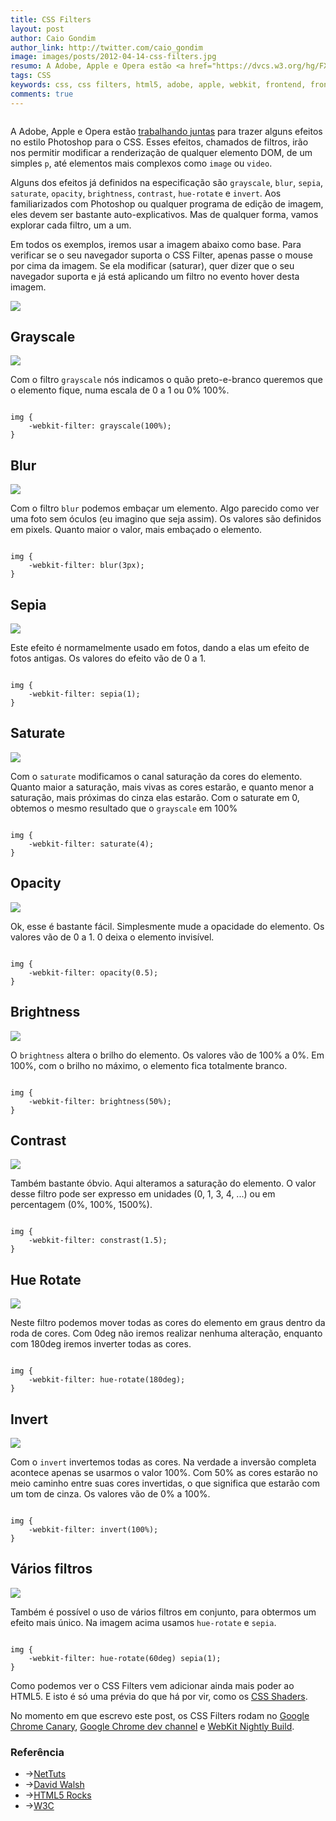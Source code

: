 ```yaml
---
title: CSS Filters
layout: post
author: Caio Gondim
author_link: http://twitter.com/caio_gondim
image: images/posts/2012-04-14-css-filters.jpg
resumo: A Adobe, Apple e Opera estão <a href="https://dvcs.w3.org/hg/FXTF/raw-file/tip/filters/index.html">trabalhando juntas</a> para trazer alguns efeitos no estilo Photoshop para o CSS. Esses efeitos, chamados de filtros, irão nos permitir modificar a renderização de qualquer elemento DOM, de um simples <code>p</code>, até elementos mais complexos como <code>image</code> ou <code>video</code>.
tags: CSS
keywords: css, css filters, html5, adobe, apple, webkit, frontend, front end, webdev, desenvolvimento web
comments: true
---
```

<style>

	#cssfilter-img-base:hover {
		-webkit-transition: all 1s linear;
	}

	#cssfilter-img-base:hover {
		-webkit-filter: saturate(4);
	}

</style>

<p><img src="http://loopinfinito.com.br/{{ page.image }}" alt=""></p>

A Adobe, Apple e Opera estão <a href="https://dvcs.w3.org/hg/FXTF/raw-file/tip/filters/index.html">trabalhando juntas</a> para trazer alguns efeitos no estilo Photoshop para o CSS.
Esses efeitos, chamados de filtros, irão nos permitir modificar a renderização de qualquer elemento DOM, de um simples <code>p</code>, até elementos mais complexos como <code>image</code> ou <code>video</code>.

Alguns dos efeitos já definidos na especificação são <code>grayscale</code>, <code>blur</code>, <code>sepia</code>, <code>saturate</code>, <code>opacity</code>, <code>brightness</code>, <code>contrast</code>, <code>hue-rotate</code> e <code>invert</code>.
Aos familiarizados com Photoshop ou qualquer programa de edição de imagem, eles devem ser bastante auto-explicativos.
Mas de qualquer forma, vamos explorar cada filtro, um a um.

Em todos os exemplos, iremos usar a imagem abaixo como base.
Para verificar se o seu navegador suporta o CSS Filter, apenas passe o mouse por cima da imagem. Se ela modificar (saturar), quer dizer que o seu navegador suporta e já está aplicando um filtro no evento hover desta imagem.

<p><img src="http://loopinfinito.com.br/images/posts/jeri.jpg" id="cssfilter-img-base" /></p>

## Grayscale
<p><img src="http://loopinfinito.com.br/images/posts/jeri-grayscale.png" /></p>
Com o filtro <code>grayscale</code> nós indicamos o quão preto-e-branco queremos que o elemento fique, numa escala de 0 a 1 ou 0% 100%.

<pre><code data-language="css">
img {
    -webkit-filter: grayscale(100%);
}
</code></pre>

## Blur
<p><img src="http://loopinfinito.com.br/images/posts/jeri-blur.png" /></p>
Com o filtro <code>blur</code> podemos embaçar um elemento. Algo parecido como ver uma foto sem óculos (eu imagino que seja assim).
Os valores são definidos em pixels. Quanto maior o valor, mais embaçado o elemento.

<pre><code data-language="css">
img {
    -webkit-filter: blur(3px);
}
</code></pre>

## Sepia
<p><img src="http://loopinfinito.com.br/images/posts/jeri-sepia.png" /></p>
Este efeito é normamelmente usado em fotos, dando a elas um efeito de fotos antigas.
Os valores do efeito vão de 0 a 1.

<pre><code data-language="css">
img {
    -webkit-filter: sepia(1);
}
</code></pre>

## Saturate
<p><img src="http://loopinfinito.com.br/images/posts/jeri-saturate.png" /></p>
Com o <code>saturate</code> modificamos o canal saturação da cores do elemento. 
Quanto maior a saturação, mais vivas as cores estarão, e quanto menor a saturação, mais próximas do cinza elas estarão.
Com o <ceode>saturate</ceode> em 0, obtemos o mesmo resultado que o <code>grayscale</code> em 100%

<pre><code data-language="css">
img {
    -webkit-filter: saturate(4);
}
</code></pre>

## Opacity
<p><img src="http://loopinfinito.com.br/images/posts/jeri-opacity.png" /></p>
Ok, esse é bastante fácil. Simplesmente mude a opacidade do elemento.
Os valores vão de 0 a 1. 0 deixa o elemento invisível.

<pre><code data-language="css">
img {
    -webkit-filter: opacity(0.5);
}
</code></pre>

## Brightness
<p><img src="http://loopinfinito.com.br/images/posts/jeri-brightness.png" /></p>
O <code>brightness</code> altera o brilho do elemento. Os valores vão de 100% a 0%. Em 100%, com o brilho no máximo, o elemento fica totalmente branco.

<pre><code data-language="css">
img {
    -webkit-filter: brightness(50%);
}
</code></pre>

## Contrast
<p><img src="http://loopinfinito.com.br/images/posts/jeri-contrast.png" /></p>
Também bastante óbvio. Aqui alteramos a saturação do elemento. 
O valor desse filtro pode ser expresso em unidades (0, 1, 3, 4, ...) ou em percentagem (0%, 100%, 1500%).

<pre><code data-language="css">
img {
    -webkit-filter: constrast(1.5);
}
</code></pre>

## Hue Rotate
<p><img src="http://loopinfinito.com.br/images/posts/jeri-hue-rotate.png" /></p>
Neste filtro podemos mover todas as cores do elemento em graus dentro da roda de cores.
Com 0deg não iremos realizar nenhuma alteração, enquanto com 180deg iremos inverter todas as cores.

<pre><code data-language="css">
img {
    -webkit-filter: hue-rotate(180deg);
}
</code></pre>

## Invert
<p><img src="http://loopinfinito.com.br/images/posts/jeri-invert.png" /></p>
Com o <code>invert</code> invertemos todas as cores.
Na verdade a inversão completa acontece apenas se usarmos o valor 100%.
Com 50% as cores estarão no meio caminho entre suas cores invertidas, o que significa que estarão com um tom de cinza.
Os valores vão de 0% a 100%.

<pre><code data-language="css">
img {
    -webkit-filter: invert(100%);
}
</code></pre>

## Vários filtros
<p><img src="http://loopinfinito.com.br/images/posts/jeri-various.png" /></p>
Também é possível o uso de vários filtros em conjunto, para obtermos um efeito mais único.
Na imagem acima usamos <code>hue-rotate</code> e <code>sepia</code>.

<pre><code data-language="css">
img {
    -webkit-filter: hue-rotate(60deg) sepia(1);
}
</code></pre>

Como podemos ver o CSS Filters vem adicionar ainda mais poder ao HTML5. E isto é só uma prévia do que há por vir, como os <a href="http://www.youtube.com/watch?v=NZRqnohI3m4">CSS Shaders</a>.

No momento em que escrevo este post, os CSS Filters rodam no <a href="http://tools.google.com/dlpage/chromesxs">Google Chrome Canary</a>, <a href="http://www.google.com/chrome/intl/en/eula_dev.html">Google Chrome dev channel</a> e <a href="http://nightly.webkit.org/">WebKit Nightly Build</a>.

<aside class="fonte">
	<h3>Referência</h3>
	<ul>
		<li>→<a href="http://net.tutsplus.com/tutorials/html-css-techniques/say-hello-to-css3-filters/">NetTuts</a></li>
		<li>→<a href="http://davidwalsh.name/css-filters">David Walsh</a></li>
		<li>→<a href="http://updates.html5rocks.com/2011/12/CSS-Filter-Effects-Landing-in-WebKit">HTML5 Rocks</a></li>
		<li>→<a href="https://dvcs.w3.org/hg/FXTF/raw-file/tip/filters/index.html">W3C</a></li>
	</ul>
</aside>